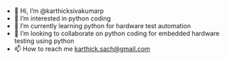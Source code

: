 - 👋 Hi, I’m @karthicksivakumarp
- 👀 I’m interested in python coding
- 🌱 I’m currently learning python for hardware test automation
- 💞️ I’m looking to collaborate on python coding for embedded hardware testing using python
- 📫 How to reach me karthick.sach@gmail.com

<!---
karthicksivakumarp/karthicksivakumarp is a ✨ special ✨ repository because its `README.md` (this file) appears on your GitHub profile.
You can click the Preview link to take a look at your changes.
--->
